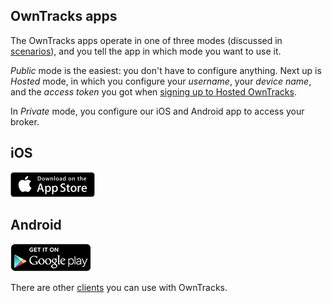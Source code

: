 ## OwnTracks apps

The OwnTracks apps operate in one of three modes (discussed in [scenarios](scenarios.md)), and you tell the app in which mode you want to use it.

_Public_ mode is the easiest: you don't have to configure anything. Next up is _Hosted_ mode, in which you configure your _username_, your _device name_, and the _access token_ you got when [signing up to Hosted OwnTracks](../features/hosted.md).

In _Private_ mode, you configure our iOS and Android app to access your broker.

##  iOS

[![AppStore](images/appstore.png)](https://itunes.apple.com/us/app/mqttitude/id692424691?mt=8)

##  Android

[![PlayStore](images/playstore.png)](https://play.google.com/store/apps/details?id=org.owntracks.android)

There are other [clients](clients.md) you can use with OwnTracks.
